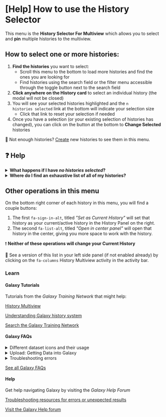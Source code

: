 # [Help] How to use the History Selector

This menu is the **History Selector For Multiview** which allows you to select and **pin** multiple histories to the multiview.

## How to select one or more histories:
1. **Find the histories** you want to select:
   - Scroll this menu to the bottom to load more histories and find the ones you are looking for
   - Find histories using the search field or the filter menu accessible through the toggle button next to the search field
2. **Click anywhere on the History card** to select an individual history (the modal will not be closed)
3. You will see your selected histories highlighted and the <code>n histories selected</code> link at the bottom will indicate your selection size
   - Click that link to reset your selection if needed
4. Once you have a selection (or your existing selection of histories has changed), you can click on the button at the bottom to **Change Selected** histories

:flashlight: Not enough histories? [Create](https://training.galaxyproject.org/training-material/faqs/galaxy/histories_create_new.html) new histories to see them in this menu.

## :question: Help

<details>
<summary><b>What happens if I have <i>no histories selected</i>?</b></summary>
  That is the default behavior and in that case, you are in the <b>Recent Histories Mode</b> where the multiview is "Showing the 4 most recently updated histories. Pin histories to this view by clicking on Select Histories." When in the History Multiview, you can also reset your selection into the <b>Recent Histories Mode</b> by clicking on the button right next to the one that opened this modal titled: <code>fa-clock</code> Recent.
</details>

<details>
  <summary><b>Where do I find an exhaustive list of all of my histories?</b></summary>
  An exhaustive list of all of your histories (and public histories or histories shared with you) can be found in the Histories list accessible by clicking on <b>User > Histories</b> in the masthead on the top, or by clicking on the <b>Histories</b> activity in the activity bar.
</details>

## Other operations in this menu

On the bottom right corner of each history in this menu, you will find a couple buttons:
1. The first `fa-sign-in-alt`, titled _"Set as Current History"_ will set that history as your current/active history in the History Panel on the right.
2. The second `fa-list-alt`, titled _"Open in center panel"_ will open that history in the center, giving you more space to work with the history.

:exclamation: **Neither of these operations will change your Current History**

:flashlight: See a version of this list in your left side panel (if not enabled already) by clicking on the `fa-columns` History Multiview activity in the activity bar.

### Learn

#### Galaxy Tutorials

Tutorials from the _Galaxy Training Network_ that might help:

[History Multiview](https://training.galaxyproject.org/training-material/faqs/galaxy/histories_side_by_side_view.html)

[Understanding Galaxy history system](https://training.galaxyproject.org/training-material/topics/galaxy-interface/tutorials/history/tutorial.html)

[Search the Galaxy Training Network](https://training.galaxyproject.org/training-material/search2)

#### Galaxy FAQs

<details>
  <summary>Different dataset icons and their usage</summary>
  display md https://training.galaxyproject.org/training-material/faqs/galaxy/datasets_icons.html
</details>

<details>
  <summary>Upload: Getting Data into Galaxy</summary>
  display md https://help.galaxyproject.org/t/getting-data-into-galaxy/10868
</details>

<details>
  <summary>Troubleshooting errors</summary>
  display md https://training.galaxyproject.org/training-material/faqs/galaxy/analysis_troubleshooting.html
</details>

[See all Galaxy FAQs](https://training.galaxyproject.org/training-material/faqs/galaxy/)


#### Help

Get help navigating Galaxy by visiting the _Galaxy Help Forum_

[Troubleshooting resources for errors or unexpected results](https://help.galaxyproject.org/docs?topic=42)

[Visit the Galaxy Help forum](https://help.galaxyproject.org/)